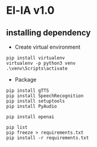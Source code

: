 # El-IA v1.0

## installing dependency
* Create virtual environment
```
pip install virtualenv
virtualenv -p python3 venv
.\venv\Scripts\activate
```
* Package
```
pip install gTTS
pip install SpeechRecognition
pip install setuptools
pip install PyAudio

pip install openai

pip list
pip freeze > requirements.txt
pip install -r requirements.txt
```

